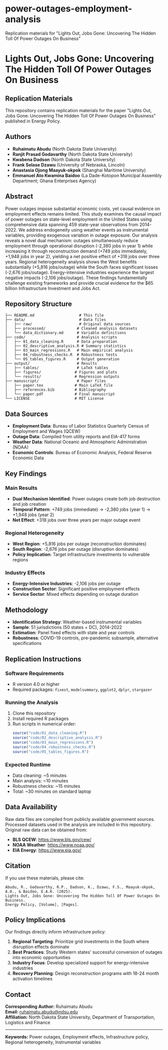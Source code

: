 # power-outages-employment-analysis
Replication materials for "Lights Out, Jobs Gone: Uncovering The Hidden Toll Of Power Outages On Business"
# Lights Out, Jobs Gone: Uncovering The Hidden Toll Of Power Outages On Business

## Replication Materials

This repository contains replication materials for the paper "Lights Out, Jobs Gone: Uncovering The Hidden Toll Of Power Outages On Business" published in Energy Policy.

## Authors

- **Ruhaimatu Abudu** (North Dakota State University)
- **Ranjit Prasad Godavarthy** (North Dakota State University)  
- **Kwabena Dadson** (North Dakota State University)
- **Frank Selase Dzawu** (University of Nebraska, Lincoln)
- **Anastasia Ojong Maayuk-okpok** (Shanghai Maritime University)
- **Emmanuel Ato Kwamina Baidoo** (La Dade-Kotopon Municipal Assembly Department; Ghana Enterprises Agency)

## Abstract

Power outages impose substantial economic costs, yet causal evidence on employment effects remains limited. This study examines the causal impact of power outages on state-level employment in the United States using comprehensive data spanning 459 state-year observations from 2014-2022. We address endogeneity using weather events as instrumental variables, providing exogenous variation in outage exposure. Our analysis reveals a novel dual mechanism: outages simultaneously reduce employment through operational disruption (-2,380 jobs in year 1) while increasing it through reconstruction demand (+749 jobs immediately, +1,948 jobs in year 2), yielding a net positive effect of +318 jobs over three years. Regional heterogeneity analysis shows the West benefits substantially (+5,816 jobs/outage) while the South faces significant losses (-2,676 jobs/outage). Energy-intensive industries experience the largest negative impacts (-2,106 jobs/outage). These findings fundamentally challenge existing frameworks and provide crucial evidence for the $65 billion Infrastructure Investment and Jobs Act.

## Repository Structure

```
├── README.md                    # This file
├── data/                        # Data files
│   ├── raw/                     # Original data sources
│   ├── processed/              # Cleaned analysis datasets
│   └── data_dictionary.md      # Variable definitions
├── code/                       # Analysis scripts
│   ├── 01_data_cleaning.R      # Data preparation
│   ├── 02_descriptive_analysis.R # Summary statistics
│   ├── 03_main_regressions.R   # Main empirical analysis
│   ├── 04_robustness_checks.R  # Robustness tests
│   └── 05_tables_figures.R     # Output generation
├── output/                     # Results
│   ├── tables/                 # LaTeX tables
│   ├── figures/               # Figures and plots
│   └── results/               # Regression outputs
├── manuscript/                 # Paper files
│   ├── paper.tex              # Main LaTeX file
│   ├── references.bib         # Bibliography
│   └── paper.pdf              # Final manuscript
└── LICENSE                    # MIT License
```

## Data Sources

- **Employment Data**: Bureau of Labor Statistics Quarterly Census of Employment and Wages (QCEW)
- **Outage Data**: Compiled from utility reports and EIA-417 forms
- **Weather Data**: National Oceanic and Atmospheric Administration (NOAA)
- **Economic Controls**: Bureau of Economic Analysis, Federal Reserve Economic Data

## Key Findings

### Main Results
- **Dual Mechanism Identified**: Power outages create both job destruction and job creation
- **Temporal Pattern**: +749 jobs (immediate) → -2,380 jobs (year 1) → +1,948 jobs (year 2)
- **Net Effect**: +318 jobs over three years per major outage event

### Regional Heterogeneity
- **West Region**: +5,816 jobs per outage (reconstruction dominates)
- **South Region**: -2,676 jobs per outage (disruption dominates)
- **Policy Implication**: Target infrastructure investments to vulnerable regions

### Industry Effects
- **Energy-Intensive Industries**: -2,106 jobs per outage
- **Construction Sector**: Significant positive employment effects
- **Service Sector**: Mixed effects depending on outage duration

## Methodology

- **Identification Strategy**: Weather-based instrumental variables
- **Sample**: 51 jurisdictions (50 states + DC), 2014-2022
- **Estimation**: Panel fixed effects with state and year controls
- **Robustness**: COVID-19 controls, pre-pandemic subsample, alternative specifications

## Replication Instructions

### Software Requirements
- R version 4.0 or higher
- Required packages: `fixest`, `modelsummary`, `ggplot2`, `dplyr`, `stargazer`

### Running the Analysis
1. Clone this repository
2. Install required R packages
3. Run scripts in numerical order:
   ```r
   source("code/01_data_cleaning.R")
   source("code/02_descriptive_analysis.R")
   source("code/03_main_regressions.R")
   source("code/04_robustness_checks.R")
   source("code/05_tables_figures.R")
   ```

### Expected Runtime
- Data cleaning: ~5 minutes
- Main analysis: ~10 minutes
- Robustness checks: ~15 minutes
- Total: ~30 minutes on standard laptop

## Data Availability

Raw data files are compiled from publicly available government sources. Processed datasets used in the analysis are included in this repository. Original raw data can be obtained from:

- **BLS QCEW**: https://www.bls.gov/cew/
- **NOAA Weather**: https://www.noaa.gov/
- **EIA Energy**: https://www.eia.gov/

## Citation

If you use these materials, please cite:

```
Abudu, R., Godavarthy, R.P., Dadson, K., Dzawu, F.S., Maayuk-okpok, A.O., & Baidoo, E.A.K. (2025). 
Lights Out, Jobs Gone: Uncovering The Hidden Toll Of Power Outages On Business. 
Energy Policy, [Volume], [Pages].
```

## Policy Implications

Our findings directly inform infrastructure policy:

1. **Regional Targeting**: Prioritize grid investments in the South where disruption effects dominate
2. **Best Practices**: Study Western states' successful conversion of outages into economic opportunities
3. **Industry Focus**: Develop specialized support for energy-intensive industries
4. **Recovery Planning**: Design reconstruction programs with 18-24 month activation timelines

## Contact

**Corresponding Author:** Ruhaimatu Abudu  
**Email:** ruhaimatu.abudu@ndsu.edu  
**Affiliation:** North Dakota State University, Department of Transportation, Logistics and Finance


---

**Keywords:** Power outages, Employment effects, Infrastructure policy, Regional heterogeneity, Instrumental variables

